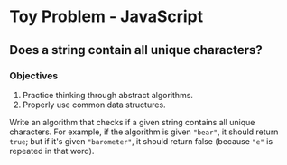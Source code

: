 # Toy Problem - JavaScript

## Does a string contain all unique characters?

### Objectives

1. Practice thinking through abstract algorithms.
2. Properly use common data structures.

Write an algorithm that checks if a given string contains all unique characters. For example, if the algorithm is given `"bear"`, it should return `true`; but if it's given `"barometer"`, it should return false (because `"e"` is repeated in that word).